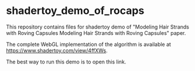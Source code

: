 # shadertoy_demo_of_rocaps
This repository contains files for shadertoy demo of "Modeling Hair Strands with Roving Capsules Modeling Hair Strands with Roving Capsules" paper.

The complete WebGL implementation of the algorithm is available at https://www.shadertoy.com/view/4ffXWs.

The best way to run this demo is to open this link.

